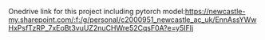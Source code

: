 Onedrive link for this project including pytorch model:https://newcastle-my.sharepoint.com/:f:/g/personal/c2000951_newcastle_ac_uk/EnnAssYWwHxPsfTzRP_7xEoBt3vuUZ2nuCHWre52CqsF0A?e=y5IFIj
